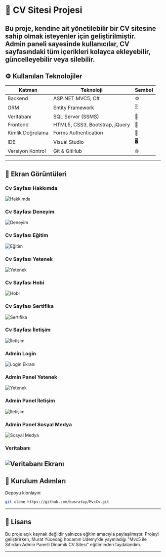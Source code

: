 # 📄 CV Sitesi Projesi

Bu proje, kendine ait yönetilebilir bir CV sitesine sahip olmak isteyenler için geliştirilmiştir.  
Admin paneli sayesinde kullanıcılar, CV sayfasındaki tüm içerikleri kolayca ekleyebilir, güncelleyebilir veya silebilir.  
---

## ⚙️ Kullanılan Teknolojiler

| Katman              | Teknoloji                          | Sembol |
|--------------------|-----------------------------------|--------|
| Backend            | ASP.NET MVC5, C#                   | ⚙️      |
| ORM                | Entity Framework                   | 🗄      |
| Veritabanı         | SQL Server (SSMS)                  | 💾      |
| Frontend           | HTML5, CSS3, Bootstrap, jQuery     | 🎨      |
| Kimlik Doğrulama   | Forms Authentication               | 🔑      |
| IDE                | Visual Studio                      | 🖥      |
| Versiyon Kontrol   | Git & GitHub                       | 🌐      |

---
## 📸 Ekran Görüntüleri

###  Cv Sayfası Hakkımda
![Hakkımda](https://github.com/busratay/MvcCv/blob/master/MvcCv/screenshots/CvHakkimda.png)
### Cv Sayfası Deneyim
![Deneyim](https://github.com/busratay/MvcCv/blob/master/MvcCv/screenshots/CvDeneyim.png)
###  Cv Sayfası Eğitim
![Eğitim](https://github.com/busratay/MvcCv/blob/master/MvcCv/screenshots/CvEgitim.png)
###  Cv Sayfası Yetenek
![Yetenek](https://github.com/busratay/MvcCv/blob/master/MvcCv/screenshots/CvYetenek.png)
### Cv Sayfası Hobi
![Hobi](https://github.com/busratay/MvcCv/blob/master/MvcCv/screenshots/CvHobi.png)
### Cv Sayfası Sertifika
![Sertifika](https://github.com/busratay/MvcCv/blob/master/MvcCv/screenshots/CvSertifika.png)
### Cv Sayfası İletişim
![İletişim](https://github.com/busratay/MvcCv/blob/master/MvcCv/screenshots/CVIletisim.png)

### Admin Login
![Login Ekranı](https://github.com/busratay/MvcCv/blob/master/MvcCv/screenshots/Login.png)
### Admin Panel Yetenek
![Yetenek](https://github.com/busratay/MvcCv/blob/master/MvcCv/screenshots/yetenek.png)
### Admin Panel İletişim
![İletişim](https://github.com/busratay/MvcCv/blob/master/MvcCv/screenshots/iletisim.png)
### Admin Panel Sosyal Medya
![Sosyal Medya](https://github.com/busratay/MvcCv/blob/master/MvcCv/screenshots/sosyalmedya.png)

### Veritabanı
![Veritabanı Ekranı](https://github.com/busratay/MvcCv/blob/master/MvcCv/screenshots/veritabani.png)
---
 
## 🚀 Kurulum Adımları
 
  Depoyu klonlayın:
  ```bash
 git clone https://github.com/busratay/MvcCv.git
   ```
---

## 📄 Lisans

Bu proje açık kaynak değildir yalnızca eğitim amacıyla paylaşılmıştır.
Projeyi geliştirirken, Murat Yücedağ hocamın Udemy'de yayınladığı
"Mvc5 ile Sıfırdan Admin Panelli Dinamik CV Sitesi" eğitiminden faydalandım.

---
